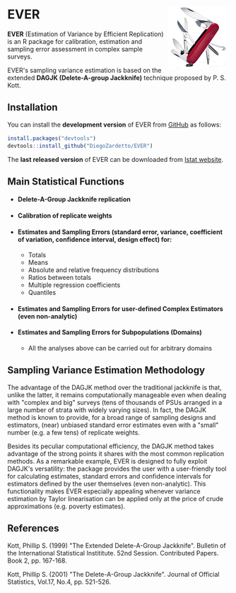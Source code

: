 # EVER <img src="EVER_LOGO_small.png" align="right" alt="" />

**EVER** (Estimation of Variance by Efficient Replication) is an R package for calibration, estimation and sampling error assessment in complex sample surveys. 

EVER's sampling variance estimation is based on the extended **DAGJK (Delete-A-group Jackknife)** technique proposed by P. S. Kott.


## Installation
You can install the **development version** of EVER from [GitHub](https://github.com/DiegoZardetto/EVER) as follows:

```r
install.packages("devtools")
devtools::install_github("DiegoZardetto/EVER")
```

The **last released version** of EVER can be downloaded from [Istat website](https://www.istat.it/en/tools/methods-and-it-tools/processing-tools/ever).


## Main Statistical Functions
  - #### Delete-A-Group Jackknife replication
  - #### Calibration of replicate weights
  - #### Estimates and Sampling Errors (standard error, variance, coefficient of variation, confidence interval, design effect) for:
    - Totals
    - Means
    - Absolute and relative frequency distributions
    - Ratios between totals
    - Multiple regression coefficients
    - Quantiles
  - #### Estimates and Sampling Errors for user-defined Complex Estimators (even non-analytic)
  - #### Estimates and Sampling Errors for Subpopulations (Domains)
    - All the analyses above can be carried out for arbitrary domains


## Sampling Variance Estimation Methodology
The advantage of the DAGJK method over the traditional jackknife is that, unlike the latter, it remains computationally manageable even when dealing with "complex and big" surveys (tens of thousands of PSUs arranged in a large number of strata with widely varying sizes). In fact, the DAGJK method is known to provide, for a broad range of sampling designs and estimators, (near) unbiased standard error estimates even with a "small" number (e.g. a few tens) of replicate weights.

Besides its peculiar computational efficiency, the DAGJK method takes advantage of the strong points it shares with the most common replication methods. As a remarkable example, EVER is designed to fully exploit DAGJK's versatility: the package provides the user with a user-friendly tool for calculating estimates, standard errors and confidence intervals for estimators defined by the user themselves (even non-analytic). This functionality makes EVER especially appealing whenever variance estimation by Taylor linearisation can be applied only at the price of crude approximations (e.g. poverty estimates).


## References
Kott, Phillip S. (1999) "The Extended Delete-A-Group Jackknife". Bulletin of the International Statistical Instititute. 52nd Session. Contributed Papers. Book 2, pp. 167-168.

Kott, Phillip S. (2001) "The Delete-A-Group Jackknife". Journal of Official Statistics, Vol.17, No.4, pp. 521-526.
